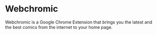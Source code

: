 <h1>Webchromic</h1>

<p>Webchromic is a Google Chrome Extension that brings you the latest and the best comics from the internet to your home page.</p>
